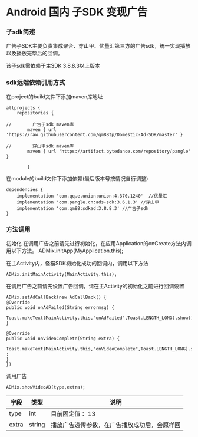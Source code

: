 # Android 国内 子SDK 变现广告

### 子sdk简述
    
   广告子SDK主要负责集成聚合、穿山甲、优量汇第三方的广告sdk，统一实现播放以及播放完毕后的回调。
   
   该子sdk需依赖于主SDK 3.8.8.3以上版本
  

### sdk远端依赖引用方式

   在project的build文件下添加maven库地址
   ```
   allprojects {
       repositories {
   
   //        广告子sdk maven库
           maven { url 'https://raw.githubusercontent.com/gm88tp/Domestic-Ad-SDK/master' }
   
   //        穿山甲sdk maven库
           maven { url 'https://artifact.bytedance.com/repository/pangle' }
           
           }
   
   ```
   
   在module的build文件下添加依赖(最后版本号按情况自行调整)
   ```
   dependencies {
       implementation 'com.qq.e.union:union:4.370.1240'  //优量汇
       implementation 'com.pangle.cn:ads-sdk:3.6.1.3' //穿山甲
       implementation 'com.gm88:sdkad:3.8.8.3' //广告子sdk
   }
   ```
   
    

### 方法调用

   初始化 在调用广告之前请先进行初始化，在应用Application的onCreate方法内调用以下方法。
   ADMix.initApp(MyApplication.this);
   
   在主Activity内，怪猫SDK初始化成功的回调内，调用以下方法
   
   
   
   ```
   ADMix.initMainActivity(MainActivity.this);
   ```
   
   在调用广告之前请先设置广告回调，请在主Activity的初始化之前进行回调设置
   ```
   ADMix.setAdCallBack(new AdCallBack() {
   @Override
   public void onAdFailed(String errormsg) {
      Toast.makeText(MainActivity.this,"onAdFailed",Toast.LENGTH_LONG).show();
   }
   
   @Override
   public void onVideoComplete(String extra) {
      Toast.makeText(MainActivity.this,"onVideoComplete",Toast.LENGTH_LONG).show()
   ;
   }
   })
   ```

   调用广告
   ```
   ADMix.showVideoAD(type,extra);
   ```
   
   | 字段  | 类型     | 说明            |
   | -----| ------ | ---------------- |
   | type   | int      | 目前固定值： 13 |
   | extra | string | 播放广告透传参数，在广告播放成功后，会原样回 |
